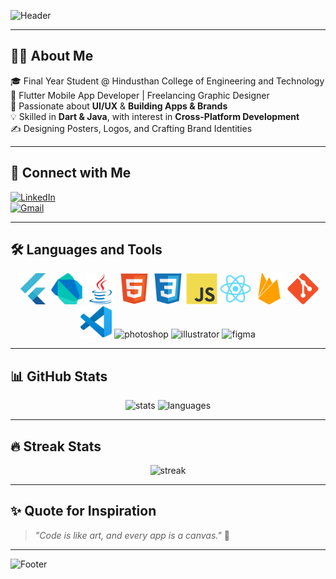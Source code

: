 <!-- Header -->
![Header](https://capsule-render.vercel.app/api?type=waving&color=0:00c6ff,100:0072ff&height=200&section=header&text=Hi%20👋,%20I'm%20Madhupriya%20G&fontSize=40&fontColor=fff&fontAlignY=35)

---

## 👩‍💻 About Me  
🎓 Final Year Student @ Hindusthan College of Engineering and Technology  
📱 Flutter Mobile App Developer | Freelancing Graphic Designer  
🎨 Passionate about **UI/UX** & **Building Apps & Brands**  
💡 Skilled in **Dart & Java**, with interest in **Cross-Platform Development**  
✍️ Designing Posters, Logos, and Crafting Brand Identities  

---

## 🔗 Connect with Me  
[![LinkedIn](https://img.shields.io/badge/LinkedIn-%230077B5.svg?style=for-the-badge&logo=linkedin&logoColor=white)](https://linkedin.com/in/your-linkedin)  
[![Gmail](https://img.shields.io/badge/Gmail-D14836?style=for-the-badge&logo=gmail&logoColor=white)](mailto:gmadhupriya605@gmail.com)  

---

## 🛠️ Languages and Tools  
<p align="center">
<img src="https://raw.githubusercontent.com/devicons/devicon/master/icons/flutter/flutter-original.svg" alt="flutter" width="50" height="50"/>
<img src="https://raw.githubusercontent.com/devicons/devicon/master/icons/dart/dart-original.svg" alt="dart" width="50" height="50"/>
<img src="https://raw.githubusercontent.com/devicons/devicon/master/icons/java/java-original.svg" alt="java" width="50" height="50"/>
<img src="https://raw.githubusercontent.com/devicons/devicon/master/icons/html5/html5-original.svg" alt="html5" width="50" height="50"/>
<img src="https://raw.githubusercontent.com/devicons/devicon/master/icons/css3/css3-original.svg" alt="css3" width="50" height="50"/>
<img src="https://raw.githubusercontent.com/devicons/devicon/master/icons/javascript/javascript-original.svg" alt="javascript" width="50" height="50"/>
<img src="https://raw.githubusercontent.com/devicons/devicon/master/icons/react/react-original.svg" alt="react" width="50" height="50"/>
<img src="https://raw.githubusercontent.com/devicons/devicon/master/icons/firebase/firebase-plain.svg" alt="firebase" width="50" height="50"/>
<img src="https://raw.githubusercontent.com/devicons/devicon/master/icons/git/git-original.svg" alt="git" width="50" height="50"/>
<img src="https://raw.githubusercontent.com/devicons/devicon/master/icons/vscode/vscode-original.svg" alt="vscode" width="50" height="50"/>
<img src="https://cdn.worldvectorlogo.com/logos/adobe-photoshop-2.svg" alt="photoshop" width="50" height="50"/>
<img src="https://cdn.worldvectorlogo.com/logos/adobe-illustrator-cc.svg" alt="illustrator" width="50" height="50"/>
<img src="https://cdn.worldvectorlogo.com/logos/figma-1.svg" alt="figma" width="50" height="50"/>
</p>

---

## 📊 GitHub Stats  
<p align="center">
<img src="https://github-readme-stats.vercel.app/api?username=madhu1436&show_icons=true&theme=tokyonight" alt="stats" height="160"/>
<img src="https://github-readme-stats.vercel.app/api/top-langs/?username=madhu1436&layout=compact&theme=tokyonight" alt="languages" height="160"/>
</p>

---

## 🔥 Streak Stats  
<p align="center">
<img src="https://github-readme-streak-stats.herokuapp.com?user=madhu1436&theme=tokyonight" alt="streak"/>
</p>

---

## ✨ Quote for Inspiration  
> *"Code is like art, and every app is a canvas."* 🎨  

---

<!-- Footer -->
![Footer](https://capsule-render.vercel.app/api?type=waving&color=0:0072ff,100:00c6ff&height=120&section=footer)

